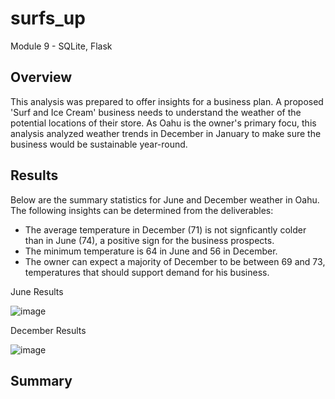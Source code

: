 # surfs_up
Module 9 - SQLite, Flask

## Overview
This analysis was prepared to offer insights for a business plan. A proposed 'Surf and Ice Cream' business needs to understand the weather of the potential locations of their store. As Oahu is the owner's primary focu, this analysis analyzed weather trends in December in January to make sure the business would be sustainable year-round. 

## Results
Below are the summary statistics for June and December weather in Oahu. The following insights can be determined from the deliverables:
* The average temperature in December (71) is not signficantly colder than in June (74), a positive sign for the business prospects. 
* The minimum temperature is 64 in June and 56 in December. 
* The owner can expect a majority of December to be between 69 and 73, temperatures that should support demand for his business.

June Results

![image](https://user-images.githubusercontent.com/85259984/136672816-0d69b0b8-22a5-42db-abed-db1b87aaa8c9.png)

December Results

![image](https://user-images.githubusercontent.com/85259984/136672804-e54b677a-ad9f-4c47-9111-e78bd260da6c.png)


## Summary

